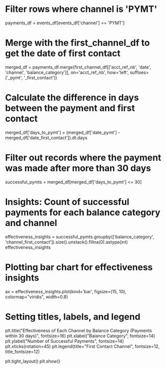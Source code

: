 # Filter rows where channel is 'PYMT'
payments_df = events_df[events_df['channel'] == 'PYMT']

# Merge with the first_channel_df to get the date of first contact
merged_df = payments_df.merge(first_channel_df[['acct_ref_nb', 'date', 'channel', 'balance_category']],
                              on='acct_ref_nb', 
                              how='left', 
                              suffixes=('_pymt', '_first_contact'))

# Calculate the difference in days between the payment and first contact
merged_df['days_to_pymt'] = (merged_df['date_pymt'] - merged_df['date_first_contact']).dt.days

# Filter out records where the payment was made after more than 30 days
successful_pymts = merged_df[merged_df['days_to_pymt'] <= 30]

# Insights: Count of successful payments for each balance category and channel
effectiveness_insights = successful_pymts.groupby(['balance_category', 'channel_first_contact']).size().unstack().fillna(0).astype(int)
effectiveness_insights

# Plotting bar chart for effectiveness insights
ax = effectiveness_insights.plot(kind='bar', figsize=(15, 10), colormap="viridis", width=0.8)

# Setting titles, labels, and legend
plt.title("Effectiveness of Each Channel by Balance Category (Payments within 30 days)", fontsize=16)
plt.xlabel("Balance Category", fontsize=14)
plt.ylabel("Number of Successful Payments", fontsize=14)
plt.xticks(rotation=45)
plt.legend(title="First Contact Channel", fontsize=12, title_fontsize=12)

plt.tight_layout()
plt.show()
